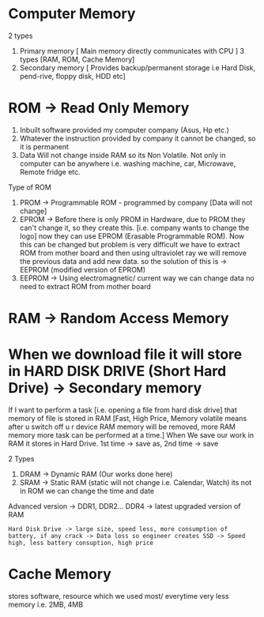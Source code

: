 # Computer Memory
2 types
1. Primary memory [ Main memory directly communicates with CPU ]
   3 types [RAM, ROM, Cache Memory]
2. Secondary memory [ Provides backup/permanent storage i.e Hard Disk, pend-rive, floppy disk, HDD etc]


# ROM -> Read Only Memory
1. Inbuilt software provided my computer company (Asus, Hp etc.)
2. Whatever the instruction provided by company it cannot be changed, so it is permanent 
3. Data Will not change inside RAM so its Non Volatile.
   Not only in computer can be anywhere i.e. washing machine, car, Microwave, Remote fridge etc.

Type of ROM 
1. PROM -> Programmable ROM - programmed by company [Data will not change]
2. EPROM -> Before there is only PROM in Hardware, due to PROM they can't change it, so they create this.
            [i.e. company wants to change the logo] now they can use EPROM (Erasable Programmable ROM).
            Now this can be changed but problem is very difficult we have to extract ROM from mother board
            and then using ultraviolet ray we will remove the previous data and add new data.
            so the solution of this is -> EEPROM (modified version of EPROM)
3. EEPROM -> Using electromagnetic/ current way we can change data no need to extract ROM from mother board


# RAM -> Random Access Memory
# When we download file it will store in HARD DISK DRIVE (Short Hard Drive) -> Secondary memory
If I want to perform a task [i.e. opening a file from hard disk drive] that memory of file is stored in RAM
[Fast, High Price, Memory volatile means after u switch off u r device RAM memory will be removed, more RAM memory
   more task can be performed at a time.]
When We save our work in RAM it stores in Hard Drive. 1st time -> save as, 2nd time -> save 


2 Types
1. DRAM -> Dynamic RAM (Our works done here)
2. SRAM -> Static RAM (static will not change i.e. Calendar, Watch) its not in ROM we can change the time and date

Advanced version -> DDR1, DDR2... DDR4 -> latest upgraded version of RAM


`Hard Disk Drive -> large size, speed less, more consumption of battery, if any crack -> Data loss
so engineer creates SSD -> Speed high, less battery consuption, high price `


# Cache Memory
stores software, resource which we used most/ everytime very less memory i.e. 2MB, 4MB


